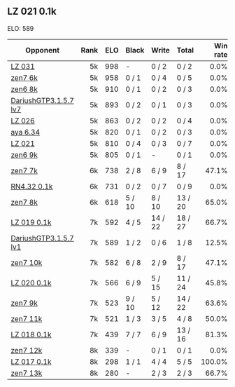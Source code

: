 ## LZ 021 0.1k ##

ELO: 589

Opponent | Rank | ELO | Black | Write | Total | Win rate
---------|-----:|----:|-------|-------|-------|-------:
[LZ 031](LZ%20031.md) | 5k | 998 | - | 0 / 2 | 0 / 2 | 0.0%
[zen7 6k](zen7%206k.md) | 5k | 958 | 0 / 1 | 0 / 4 | 0 / 5 | 0.0%
[zen6 8k](zen6%208k.md) | 5k | 910 | 0 / 1 | 0 / 2 | 0 / 3 | 0.0%
[DariushGTP3.1.5.7 lv7](DariushGTP3.1.5.7%20lv7.md) | 5k | 893 | 0 / 2 | 0 / 1 | 0 / 3 | 0.0%
[LZ 026](LZ%20026.md) | 5k | 863 | 0 / 2 | 0 / 2 | 0 / 4 | 0.0%
[aya 6.34](aya%206.34.md) | 5k | 820 | 0 / 1 | 0 / 2 | 0 / 3 | 0.0%
[LZ 021](LZ%20021.md) | 5k | 810 | 0 / 4 | 0 / 3 | 0 / 7 | 0.0%
[zen6 9k](zen6%209k.md) | 5k | 805 | 0 / 1 | - | 0 / 1 | 0.0%
[zen7 7k](zen7%207k.md) | 6k | 738 | 2 / 8 | 6 / 9 | 8 / 17 | 47.1%
[RN4.32 0.1k](RN4.32%200.1k.md) | 6k | 731 | 0 / 2 | 0 / 7 | 0 / 9 | 0.0%
[zen7 8k](zen7%208k.md) | 6k | 618 | 5 / 10 | 8 / 10 | 13 / 20 | 65.0%
[LZ 019 0.1k](LZ%20019%200.1k.md) | 7k | 592 | 4 / 5 | 14 / 22 | 18 / 27 | 66.7%
[DariushGTP3.1.5.7 lv1](DariushGTP3.1.5.7%20lv1.md) | 7k | 589 | 1 / 2 | 0 / 6 | 1 / 8 | 12.5%
[zen7 10k](zen7%2010k.md) | 7k | 582 | 6 / 8 | 2 / 9 | 8 / 17 | 47.1%
[LZ 020 0.1k](LZ%20020%200.1k.md) | 7k | 566 | 6 / 9 | 5 / 15 | 11 / 24 | 45.8%
[zen7 9k](zen7%209k.md) | 7k | 523 | 9 / 10 | 5 / 12 | 14 / 22 | 63.6%
[zen7 11k](zen7%2011k.md) | 7k | 521 | 1 / 3 | 3 / 5 | 4 / 8 | 50.0%
[LZ 018 0.1k](LZ%20018%200.1k.md) | 7k | 439 | 7 / 7 | 6 / 9 | 13 / 16 | 81.3%
[zen7 12k](zen7%2012k.md) | 8k | 339 | - | 0 / 1 | 0 / 1 | 0.0%
[LZ 017 0.1k](LZ%20017%200.1k.md) | 8k | 298 | 1 / 1 | 4 / 4 | 5 / 5 | 100.0%
[zen7 13k](zen7%2013k.md) | 8k | 280 | - | 2 / 3 | 2 / 3 | 66.7%

